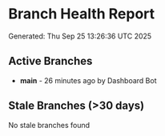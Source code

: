 # Branch Health Report
Generated: Thu Sep 25 13:26:36 UTC 2025

## Active Branches
- **main** - 26 minutes ago by Dashboard Bot

## Stale Branches (>30 days)
No stale branches found
